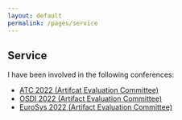 ```yaml
---
layout: default
permalink: /pages/service
---
```


## Service

I have been involved in the following conferences:

* [ATC 2022 (Artifcat Evaluation Committee)](https://sysartifacts.github.io/atc2022/organizers)
* [OSDI 2022 (Artifact Evaluation Committee)](https://sysartifacts.github.io/osdi2022/organizers)
* [EuroSys 2022 (Artifact Evaluation Committee)](https://sysartifacts.github.io/eurosys2022/organizers)
